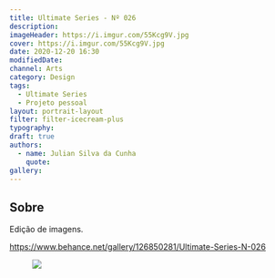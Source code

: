 ```yaml
---
title: Ultimate Series - Nº 026
description:
imageHeader: https://i.imgur.com/55Kcg9V.jpg
cover: https://i.imgur.com/55Kcg9V.jpg
date: 2020-12-20 16:30
modifiedDate:
channel: Arts
category: Design
tags:
  - Ultimate Series
  - Projeto pessoal
layout: portrait-layout
filter: filter-icecream-plus
typography:
draft: true
authors:
  - name: Julian Silva da Cunha
    quote:
gallery:
---
```


## Sobre

Edição de imagens.

https://www.behance.net/gallery/126850281/Ultimate-Series-N-026

<figure>
<img src="https://i.imgur.com/55Kcg9V.jpg" className="max-w-none mx-auto block"/>
</figure>
